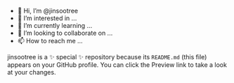 - 👋 Hi, I’m @jinsootree
- 👀 I’m interested in ...
- 🌱 I’m currently learning ...
- 💞️ I’m looking to collaborate on ...
- 📫 How to reach me ...

jinsootree is a ✨ special ✨ repository because its `README.md` (this file) appears on your GitHub profile.
You can click the Preview link to take a look at your changes.

